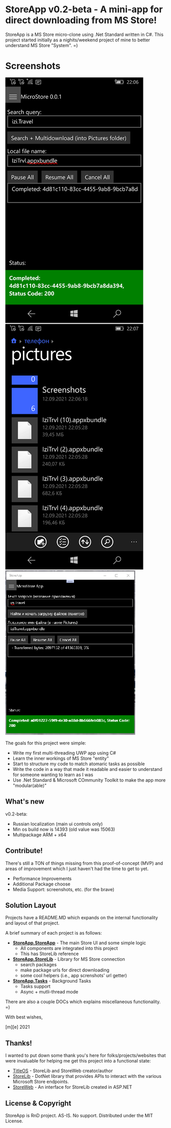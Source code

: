 ﻿# StoreApp v0.2-beta - A mini-app for direct downloading from MS Store!

StoreApp is a MS Store micro-clone using .Net Standard written in C#. 
This project started initially as a nighits/weekend project of mine to better understand 
MS Store "System". =)

# Screenshots
![Shot 1](Images/shot1.png)
![Shot 2](Images/shot2.png)
![Shot 3](Images/shot3.png)

The goals for this project were simple:
- Write my first multi-threading UWP app using C#
- Learn the inner workings of MS Store "entity"
- Start to structure my code to match atomaric tasks as possible
- Write the code in a way that made it readable and easier to understand for someone wanting to learn as I was
- Use .Net Standard & Microsoft COmmunity Toolkit to make the app more "modular(able)" 

## What's new 

v0.2-beta:
- Russian localization (main ui controls only)
- Min os build now is 14393 (old value was 15063)
- Multipackage ARM + x64

## Contribute!
There's still a TON of things missing from this proof-of-concept (MVP) and areas of improvement 
which I just haven't had the time to get to yet.
- Performance Improvements
- Additional Package choose
- Media Support: screenshots, etc. (for the brave)

## Solution Layout
Projects have a README.MD which expands on the internal functionality and layout of that project. 


A brief summary of each project is as follows:
- **[StoreApp.StoreApp](./StoreApp/StoreApp/)** - The main Store UI and some simple logic
  - All components are integrated into this project
  - This has StoreLib reference
- **[StoreApp.StoreLib](./StoreApp/StoreLib/)** - Library for MS Store connection
  - search packages
  - make package urls for direct downloading
  - some cool helpers (i.e., app screnshots' url getter)
- **[StoreApp.Tasks](./StoreApp/Tasks/)** - Background Tasks
  - Tasks support
  - Async + mutli-thread mode


There are also a couple DOCs which explains miscellaneous functionality. =)

With best wishes,

  [m][e] 2021


## Thanks!
I wanted to put down some thank you's here for folks/projects/websites that were invaluable 
for helping me get this project into a functional state:
- [TitleOS](https://github.com/TitleOS) - StoreLib and StoreWeb creator/author
- [StoreLib](https://github.com/StoreDev/StoreLib) - DotNet library that provides APIs 
to interact with the various Microsoft Store endpoints.
- [StoreWeb](https://github.com/StoreDev/StoreWeb) - An interface for StoreLib created in ASP.NET

## License & Copyright

StoreApp is RnD project. AS-IS. No support. Distributed under the MIT License. 